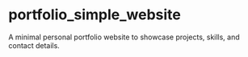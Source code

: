 # portfolio_simple_website
A minimal personal portfolio website to showcase projects, skills, and contact details.
